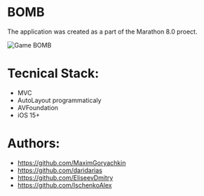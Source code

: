 # BOMB
The application was created as a part of the Marathon 8.0 proect.

![Game BOMB](/Assets/bang/bang.png)

# Tecnical Stack:
* MVC
* AutoLayout programmaticaly
* AVFoundation
* iOS 15+


# Authors:
* https://github.com/MaximGoryachkin
* https://github.com/daridarias
* https://github.com/EliseevDmitry
* https://github.com/IschenkoAlex

